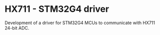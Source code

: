 # HX711 - STM32G4 driver

Development of a driver for STM32G4 MCUs to communicate with HX711 24-bit ADC.
